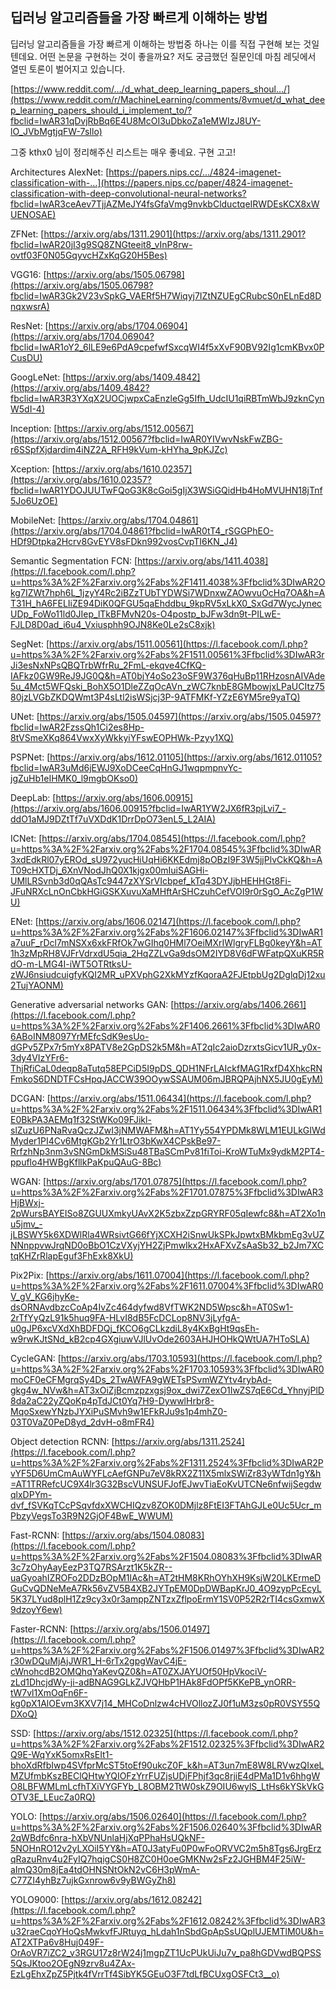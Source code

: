 ## 딥러닝 알고리즘들을 가장 빠르게 이해하는 방법


딥러닝 알고리즘들을 가장 빠르게 이해하는 방법중 하나는 이를 직접 구현해 보는 것일텐데요. 어떤 논문을 구현하는 것이 좋을까요? 저도 궁금했던 질문인데 마침 레딧에서 열띤 토론이 벌어지고 있습니다.

[https://www.reddit.com/…/d_what_deep_learning_papers_shoul…/](https://www.reddit.com/r/MachineLearning/comments/8vmuet/d_what_deep_learning_papers_should_i_implement_to/?fbclid=IwAR31qDvjRbBq6E4U8McOI3uDbkoZa1eMWIzJ8UY-lO_JVbMgtjqFW-7sIlo)

그중 kthx0 님이 정리해주신 리스트는 매우 좋네요. 구현 고고!

Architectures
AlexNet: [https://papers.nips.cc/…/4824-imagenet-classification-with-…](https://papers.nips.cc/paper/4824-imagenet-classification-with-deep-convolutional-neural-networks?fbclid=IwAR3ceAev7TjjAZMeJY4fsGfaVmg9nvkbClductqeIRWDEsKCX8xWUENOSAE)

ZFNet: [https://arxiv.org/abs/1311.2901](https://arxiv.org/abs/1311.2901?fbclid=IwAR20jI3g9SQ8ZNGteeit8_vInP8rw-ovtf03F0N05GqyvcHZxKqG20H5Bes)

VGG16: [https://arxiv.org/abs/1505.06798](https://arxiv.org/abs/1505.06798?fbclid=IwAR3Gk2V23vSpkG_VAERf5H7Wiqyj7IZtNZUEgCRubcS0nELnEd8DnqxwsrA)

ResNet: [https://arxiv.org/abs/1704.06904](https://arxiv.org/abs/1704.06904?fbclid=IwAR1oY2_6lLE9e6PdA9cpefwfSxcqWI4f5xXvF90BV92Ig1cmKBvx0PCusDU)

GoogLeNet: [https://arxiv.org/abs/1409.4842](https://arxiv.org/abs/1409.4842?fbclid=IwAR3R3YXqX2UOCjwpxCaEnzleGg5Ifh_UdcIU1qiRBTmWbJ9zknCynW5dI-4)

Inception: [https://arxiv.org/abs/1512.00567](https://arxiv.org/abs/1512.00567?fbclid=IwAR0YIVwvNskFwZBG-r6SSpfXjdardim4iNZ2A_RFH9kVum-kHYha_9pKJZc)

Xception: [https://arxiv.org/abs/1610.02357](https://arxiv.org/abs/1610.02357?fbclid=IwAR1YDOJUUTwFQoG3K8cGoi5gIjX3WSiGQidHb4HoMVUHN18jTnf5Jo6UzOE)

MobileNet: [https://arxiv.org/abs/1704.04861](https://arxiv.org/abs/1704.04861?fbclid=IwAR0tT4_rSGGPhEO-HDf9Dtpka2Hcrv8GvEYV8sFDkn992vosCvpTI6KN_J4)

Semantic Segmentation
FCN: [https://arxiv.org/abs/1411.4038](https://l.facebook.com/l.php?u=https%3A%2F%2Farxiv.org%2Fabs%2F1411.4038%3Ffbclid%3DIwAR2Okg7IZWt7hph6L_1jzyY4Rc2iBZzTUbTYDWSi7WDnxwZAOwvuOcHq7OA&h=AT31H_hA6FELIiZE94DiK0QFGU5qaEhddbu_9kpRV5xLkX0_SxGd7WycJynecUDp_FoWo11ld0JIep_lTkBFMvN20s-O4postp_bJFw3dn9t-PILwE-FJLD8D0ad_i6u4_Vxiusphh9OJN8Ke0Le2sC8xjk)

SegNet: [https://arxiv.org/abs/1511.00561](https://l.facebook.com/l.php?u=https%3A%2F%2Farxiv.org%2Fabs%2F1511.00561%3Ffbclid%3DIwAR3rJi3esNxNPsQBQTrbWfrRu_2FmL-ekqve4CfKQ-IAFkz0GW9ReJ9JG0Q&h=AT0bjY4oSo23oSF9W376qHuBp11RHzosnAIVAde5u_4Mct5WFQski_BohX5O1DleZZqOcAVn_zWC7knbE8GMbowjxLPaUCItz7580jzLVGbZKDQWmt3P4sLtl2isWSjcj3P-9ATFMKf-YZzE6YM5re9yaTQ)

UNet: [https://arxiv.org/abs/1505.04597](https://arxiv.org/abs/1505.04597?fbclid=IwAR2FzssQh1Ci2es8Hp-8tVSmeXKq864VwxXyWkkyiYFswEOPHWk-Pzyy1XQ)

PSPNet: [https://arxiv.org/abs/1612.01105](https://arxiv.org/abs/1612.01105?fbclid=IwAR3uMd6jEWJ9XoDCeeCqHnGJ1wqpmpnvYc-jgZuHb1eIHMK0_l9mgbOKso0)

DeepLab: [https://arxiv.org/abs/1606.00915](https://arxiv.org/abs/1606.00915?fbclid=IwAR1YW2JX6fR3pjLvi7_-ddO1aMJ9DZtTf7uVXDdK1DrrDpO73enL5_L2AIA)

ICNet: [https://arxiv.org/abs/1704.08545](https://l.facebook.com/l.php?u=https%3A%2F%2Farxiv.org%2Fabs%2F1704.08545%3Ffbclid%3DIwAR3xdEdkRl07yEROd_sU972yucHiUqHi6KKEdmj8pOBzI9F3W5jjPlvCkKQ&h=AT09cHXTDj_6XnVNodJhQ0X1kjgx00mIuiSAGHi-UMlLRSvnb3d0qQAsTc9447zXYSrVIcbpef_kTq43DYJjbHEHHGt8Fi-JFuNRXcLnOnCbkHGiGSKXuvuXaMHftArSHCzuhCefVOI9r0rSgO_AcZgP1WU)

ENet: [https://arxiv.org/abs/1606.02147](https://l.facebook.com/l.php?u=https%3A%2F%2Farxiv.org%2Fabs%2F1606.02147%3Ffbclid%3DIwAR1a7uuF_rDcl7mNSXx6xkFRfOk7wGIhq0HMl7OeiMXrIWlgryFLBg0keyY&h=AT1h3zMpRH8VJFrVdrxdU5qia_2HqZZLvGa9dsOM2IYD8V6dFWFatpQXuKR5RdO-m-LMG4I-iWT5OTRtksU-zWJ6nsiudcuigfyKQI2MR_uPXVphG2XkMYzfKqoraA2FJEtpbUg2DglqDj12xu2TujYAONM)

Generative adversarial networks
GAN: [https://arxiv.org/abs/1406.2661](https://l.facebook.com/l.php?u=https%3A%2F%2Farxiv.org%2Fabs%2F1406.2661%3Ffbclid%3DIwAR06ABoINM8097YrMEfcSdK9esUo-dGPv5ZPx7r5mYx8PATV8e2GpDS2k5M&h=AT2qIc2aioDzrxtsGicv1UR_y0x-3dy4VIzYFr6-ThjRfiCaL0deqp8aTutq58EPCiD5I9pDS_QDH1NFrLAIckfMAG1RxfD4XhkcRNFmkoS6DNDTFCsHpqJACCW39OOywSSAUM06mJBRQPAjhNX5JU0gEyM)

DCGAN: [https://arxiv.org/abs/1511.06434](https://l.facebook.com/l.php?u=https%3A%2F%2Farxiv.org%2Fabs%2F1511.06434%3Ffbclid%3DIwAR1E0BkPA3AEMq1f32StWKo09FJikl-slZuzU6PNaRvaQczJZwI3jNMWAFM&h=AT1Yy554YPDMk8WLM1EULkGIWdMyder1PI4Cv6MtgKGb2Yr1LtrO3bKwX4CPskBe97-RrfzhNp3nm3vSNGmDkMSiSu48TBaSCmPv81fiToi-KroWTuMx9ydkM2PT4-ppuflo4HWBgKfllkPaKpuQAuG-8Bc)

WGAN: [https://arxiv.org/abs/1701.07875](https://l.facebook.com/l.php?u=https%3A%2F%2Farxiv.org%2Fabs%2F1701.07875%3Ffbclid%3DIwAR3HjBWxj-2pWursBAYEISo8ZGUUXmkyUAvX2K5zbxZzpGRYRF05qIewfc8&h=AT2Xo1nu5jmv_-jLBSWY5k6XDWlRla4WRsivtG66fYjXCXH2iSnwUkSPkJpwtxBMkbmEg3vUZNNnppvwJrqND0oBbO1CzVXyjYH2ZjPmwIkx2HxAFXvZsAaSb32_b2Jm7XCtqKHZrRlapEguf3FhExk8XkU)

Pix2Pix: [https://arxiv.org/abs/1611.07004](https://l.facebook.com/l.php?u=https%3A%2F%2Farxiv.org%2Fabs%2F1611.07004%3Ffbclid%3DIwAR0V_gV_KG6jhyKe-dsORNAvdbzcCoAp4IvZc464dyfwd8VfTWK2ND5Wpsc&h=AT0Sw1-2rTfYyQzL91k5huq9FA-HLvI8dB5FcDCLop8NV3jLyfgA-u0gJP6xcVXdXhBDFDQj_fKCO6gCLkzdiL8y4KxBgHt9qsEh-w9rwKJtSNd_kB2cp4GXgiuwVJlUvOde2603AHJHOHkQWtUA7HToSLA)

CycleGAN: [https://arxiv.org/abs/1703.10593](https://l.facebook.com/l.php?u=https%3A%2F%2Farxiv.org%2Fabs%2F1703.10593%3Ffbclid%3DIwAR0moCF0eCFMgrqSy4Ds_2TwAWFA9gWETsPSvmWZYtv4rybAd-gkg4w_NVw&h=AT3xOiZjBcmzpzxgsj9ox_dwi7ZexO1IwZS7qE6Cd_YhnyjPlD8da2aC22yZQoKp4pTdJCt0Yq7H9-DywwlHrbr8-MqoSxewYNzbJYXiPuSMvh9w1EFkRJu9s1p4mhZ0-03T0VaZ0PeD8yd_2dvH-o8mFR4)

Object detection
RCNN: [https://arxiv.org/abs/1311.2524](https://l.facebook.com/l.php?u=https%3A%2F%2Farxiv.org%2Fabs%2F1311.2524%3Ffbclid%3DIwAR2PvYF5D6UmCmAuWYFLcAefGNPu7eV8kRX2Z11X5mlxSWiZr83yWTdn1gY&h=AT1TRRefcUC9X4lr3G32BscVUNSUFJofEJwvTiaEoKvUTCNe6nfwijSegdwqlxDPYm-dvf_fSVKqTCcPSqvfdxXWCHIQzv8ZOK0DMjlz8FtEI3FTAhGJLe0Uc5Ucr_mPbzyVegsTo3R9N2GjOF4BwE_WWUM)

Fast-RCNN: [https://arxiv.org/abs/1504.08083](https://l.facebook.com/l.php?u=https%3A%2F%2Farxiv.org%2Fabs%2F1504.08083%3Ffbclid%3DIwAR3c7zOhyAayEezP3TQ7RSArzt1K5kZR--uaGyoahIZROFo2DDzBOpM1lAc&h=AT2tHM8KRhOYhXH9KsjW20LKErmeDGuCvQDNeMeA7Rk56vZV5B4XB2JYTpEM0DpDWBapKrJ0_4O9zypPcEcyL5K37LYud8plH1Zz9cy3x0r3amppZNTzxZflpoErmY1SV0P52R2rTI4csGxmwX9dzoyY6ew)

Faster-RCNN: [https://arxiv.org/abs/1506.01497](https://l.facebook.com/l.php?u=https%3A%2F%2Farxiv.org%2Fabs%2F1506.01497%3Ffbclid%3DIwAR2r30wDQuMjAjJWR1_H-6rTx2gpgWavC4jE-cWnohcdB2OMQhqYaKevQZ0&h=AT0ZXJAYUOf50HpVkociV-zLd1DhcjdWy-ji-adBNAG9GLkZJVQHbP1HAk8FdOPf5KKePB_ynORR-tW7vl1XmOqFn6F-kg0pX1AlOEvm3KXV7j14_MHCoDnlzw4cHVOllozZJ0f1uM3zs0pR0VSY55QDXoQ)

SSD: [https://arxiv.org/abs/1512.02325](https://l.facebook.com/l.php?u=https%3A%2F%2Farxiv.org%2Fabs%2F1512.02325%3Ffbclid%3DIwAR2Q9E-WqYxK5omxRsEIt1-bhoXdRfbIwp4SVfprMcST5toEf90ukcZ0F_k&h=AT3un7mE8W8LRVwzQIxeLMZUfmbKszBEClQHtwYQIOFzYrrFUZjsUDjFPhjf3qc8rjiE4dPMa1D1v6hhgWO8LBFWMLmLcfhTXiVYGFYb_L8OBM2TtW0skZ9OIU6wylS_LtHs6kYSkVkGOTV3E_LEucZa0RQ)

YOLO: [https://arxiv.org/abs/1506.02640](https://l.facebook.com/l.php?u=https%3A%2F%2Farxiv.org%2Fabs%2F1506.02640%3Ffbclid%3DIwAR2qWBdfc6nra-hXbVNUnlaHjXqPPhaHsUQkNF-5NOHnRO12v2yLXOiI5YY&h=AT0J3atyFu0P0wFoORVVC2m5h8Tgs6JrgErzqRazuRnv4u2FyIQ7hqigCS0H8ZC0H0oeGMKNw2sFz2JGHBM4F25iW-aImQ30m8jEa4tdOHNSNtOkN2vC6H3pWmA-C77ZI4yhBz7ujkGxnrow6v9yBWGyZh8)

YOLO9000: [https://arxiv.org/abs/1612.08242](https://l.facebook.com/l.php?u=https%3A%2F%2Farxiv.org%2Fabs%2F1612.08242%3Ffbclid%3DIwAR3u32raeCqoYHoQsMwkvfFJRtuyq_hLdah1nSbdGpApSsUQplUJEMTlM0U&h=AT2XTPa6v8Huj049F-OrAoVR7iZC2_v3RGU17z8rW24j1mgpZT1UcPUkUiJu7v_pa8hGDVwdBQPSS5QsJKtoo2OEgN9zrv8u4ZAx-EzLgEhxZpZ5Pjtk4fVrrTf4SibYK5GEuO3F7tdLfBCUxgOSFCt3__o)

